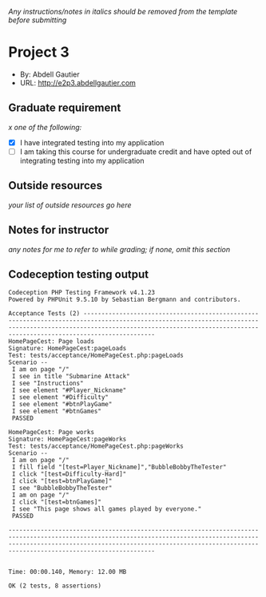 *Any instructions/notes in italics should be removed from the template before submitting* 

# Project 3
+ By: Abdell Gautier
+ URL: <http://e2p3.abdellgautier.com>

## Graduate requirement
*x one of the following:*
+ [x] I have integrated testing into my application
+ [ ] I am taking this course for undergraduate credit and have opted out of integrating testing into my application

## Outside resources
*your list of outside resources go here*

## Notes for instructor
*any notes for me to refer to while grading; if none, omit this section*

## Codeception testing output
```
Codeception PHP Testing Framework v4.1.23
Powered by PHPUnit 9.5.10 by Sebastian Bergmann and contributors.

Acceptance Tests (2) --------------------------------------------------------------------------------------------------------------------------------------------------------------------------------------------------------------------------------------
HomePageCest: Page loads
Signature: HomePageCest:pageLoads
Test: tests/acceptance/HomePageCest.php:pageLoads
Scenario --
 I am on page "/"
 I see in title "Submarine Attack"
 I see "Instructions"
 I see element "#Player_Nickname"
 I see element "#Difficulty"
 I see element "#btnPlayGame"
 I see element "#btnGames"
 PASSED 

HomePageCest: Page works
Signature: HomePageCest:pageWorks
Test: tests/acceptance/HomePageCest.php:pageWorks
Scenario --
 I am on page "/"
 I fill field "[test=Player_Nickname]","BubbleBobbyTheTester"
 I click "[test=Difficulty-Hard]"
 I click "[test=btnPlayGame]"
 I see "BubbleBobbyTheTester"
 I am on page "/"
 I click "[test=btnGames]"
 I see "This page shows all games played by everyone."
 PASSED 

-----------------------------------------------------------------------------------------------------------------------------------------------------------------------------------------------------------------------------------------------------------


Time: 00:00.140, Memory: 12.00 MB

OK (2 tests, 8 assertions)
```